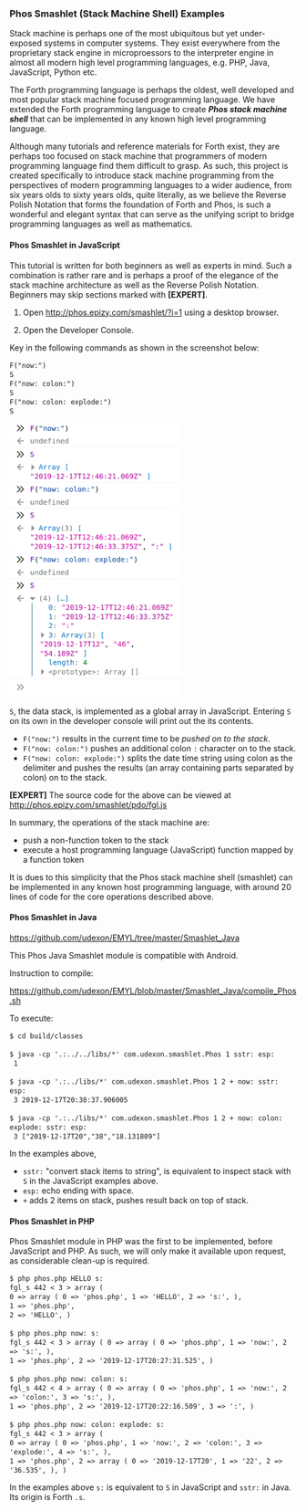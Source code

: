### Phos Smashlet (Stack Machine Shell) Examples

Stack machine is perhaps one of the most ubiquitous but yet under-exposed systems in computer systems. They exist everywhere from the proprietary stack engine in microproessors to the interpreter engine in almost all modern high level programming languages, e.g. PHP, Java, JavaScript, Python etc.

The Forth programming language is perhaps the oldest, well developed and most popular stack machine focused programming language. We have extended the Forth programming language to create ___Phos stack machine shell___ that can be implemented in any known high level programming language.

Although many tutorials and reference materials for Forth exist, they are perhaps too focused on stack machine that programmers of modern programming language find them difficult to grasp. As such, this project is created specifically to introduce stack machine programming from the perspectives of modern programming languages to a wider audience, from six years olds to sixty years olds, quite literally, as we believe the Reverse Polish Notation that forms the foundation of Forth and Phos, is such a wonderful and elegant syntax that can serve as the unifying script to bridge programming languages as well as mathematics.

#### Phos Smashlet in JavaScript

This tutorial is written for both beginners as well as experts in mind. Such a combination is rather rare and is perhaps a proof of the elegance of the stack machine architecture as well as the Reverse Polish Notation. Beginners may skip sections marked with __[EXPERT]__.

1. Open http://phos.epizy.com/smashlet/?i=1 using a desktop browser.

2. Open the Developer Console.

Key in the following commands as shown in the screenshot below:

```
F("now:")
S
F("now: colon:")
S
F("now: colon: explode:")
S
```

<img src="https://github.com/udexon/EMYL/blob/master/Phos_now_JavaScript.png" width=300>

`S`, the data stack, is implemented as a global array in JavaScript. Entering `S` on its own in the developer console will print out the its contents. 

- `F("now:")` results in the current time to be _pushed on to the stack_. 
- `F("now: colon:")` pushes an additional colon `:` character on to the stack. 
- `F("now: colon: explode:")` splits the date time string using colon as the delimiter and pushes the results (an array containing parts separated by colon) on to the stack.

__[EXPERT]__ The source code for the above can be viewed at http://phos.epizy.com/smashlet/pdo/fgl.js

In summary, the operations of the stack machine are:
- push a non-function token to the stack
- execute a host programming language (JavaScript) function mapped by a function token

It is dues to this simplicity that the Phos stack machine shell (smashlet) can be implemented in any known host programming language, with around 20 lines of code for the core operations described above.


#### Phos Smashlet in Java

https://github.com/udexon/EMYL/tree/master/Smashlet_Java

This Phos Java Smashlet module is compatible with Android.

Instruction to compile:

https://github.com/udexon/EMYL/blob/master/Smashlet_Java/compile_Phos.sh

To execute:

```
$ cd build/classes

$ java -cp '.:../../libs/*' com.udexon.smashlet.Phos 1 sstr: esp:
 1

$ java -cp '.:../libs/*' com.udexon.smashlet.Phos 1 2 + now: sstr: esp:
 3 2019-12-17T20:38:37.906005 
 
$ java -cp '.:../libs/*' com.udexon.smashlet.Phos 1 2 + now: colon: explode: sstr: esp:
 3 ["2019-12-17T20","38","18.131809"]  
```

In the examples above,
- `sstr:` "convert stack items to string", is equivalent to inspect stack with `S` in the JavaScript examples above.
- `esp:` echo ending with space.
- `+` adds 2 items on stack, pushes result back on top of stack.

#### Phos Smashlet in PHP

Phos Smashlet module in PHP was the first to be implemented, before JavaScript and PHP. As such, we will only make it available upon request, as considerable clean-up is required.

```
$ php phos.php HELLO s:
fgl_s 442 < 3 > array ( 
0 => array ( 0 => 'phos.php', 1 => 'HELLO', 2 => 's:', ), 
1 => 'phos.php', 
2 => 'HELLO', )

$ php phos.php now: s:
fgl_s 442 < 3 > array ( 0 => array ( 0 => 'phos.php', 1 => 'now:', 2 => 's:', ), 
1 => 'phos.php', 2 => '2019-12-17T20:27:31.525', )

$ php phos.php now: colon: s:
fgl_s 442 < 4 > array ( 0 => array ( 0 => 'phos.php', 1 => 'now:', 2 => 'colon:', 3 => 's:', ), 
1 => 'phos.php', 2 => '2019-12-17T20:22:16.509', 3 => ':', )

$ php phos.php now: colon: explode: s:
fgl_s 442 < 3 > array ( 
0 => array ( 0 => 'phos.php', 1 => 'now:', 2 => 'colon:', 3 => 'explode:', 4 => 's:', ), 
1 => 'phos.php', 2 => array ( 0 => '2019-12-17T20', 1 => '22', 2 => '36.535', ), )
```

In the examples above `s:` is equivalent to `S` in JavaScript and `sstr:` in Java. Its origin is Forth `.s`.

